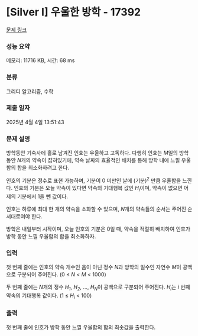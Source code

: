 # [Silver I] 우울한 방학 - 17392 

[문제 링크](https://www.acmicpc.net/problem/17392) 

### 성능 요약

메모리: 11716 KB, 시간: 68 ms

### 분류

그리디 알고리즘, 수학

### 제출 일자

2025년 4월 4일 13:51:43

### 문제 설명

<p>방학동안 기숙사에 홀로 남겨진 인호는 우울하고 고독하다. 다행히 인호는 <em>M</em>일의 방학 동안 <em>N</em>개의 약속이 잡혀있기에, 약속 날짜의 효율적인 배치를 통해 방학 내에 느낄 우울함의 합을 최소화하려고 한다.</p>

<p dir="ltr">인호의 기분은 정수로 표현 가능하며, 기분이 0 미만인 날에 (기분)<sup>2</sup> 만큼 우울함을 느낀다. 인호의 기분은 오늘 약속이 있다면 약속의 기대행복 값인 <em>H<sub>i</sub></em>이며, 약속이 없으면 어제의 기분에서 1을 뺀 값이다.</p>

<p dir="ltr">인호는 하루에 최대 한 개의 약속을 소화할 수 있으며, <em>N</em>개의 약속들의 순서는 주어진 순서대로여야 한다.</p>

<p dir="ltr">방학은 내일부터 시작이며, 오늘 인호의 기분은 0일 때, 약속을 적절히 배치하여 인호가 방학 동안 느낄 우울함의 합을 최소화하자.</p>

### 입력 

 <p>첫 번째 줄에는 인호의 약속 개수인 음이 아닌 정수 <em>N</em>과 방학의 일수인 자연수 <em>M</em>이 공백으로 구분되어 주어진다. (0 ≤ <em>N</em> < <em>M</em> < 1000)</p>

<p>두 번째 줄에는 <em>N</em>개의 정수 <em>H<sub>1</sub></em>, <em>H<sub>2</sub></em>, ..., <em>H<sub>N</sub></em>이 공백으로 구분되어 주어진다. <em>H<sub>i</sub></em>는 <em>i</em> 번째 약속의 기대행복 값이다. (1 ≤ <em>H</em><sub><em>i</em></sub> < 100)</p>

### 출력 

 <p>첫 번째 줄에 인호가 방학 동안 느낄 우울함의 합의 최솟값을 출력한다.</p>

